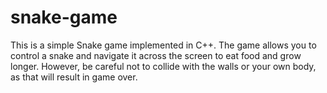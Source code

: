 # snake-game
This is a simple Snake game implemented in C++. The game allows you to control a snake and navigate it across the screen to eat food and grow longer. However, be careful not to collide with the walls or your own body, as that will result in game over.


